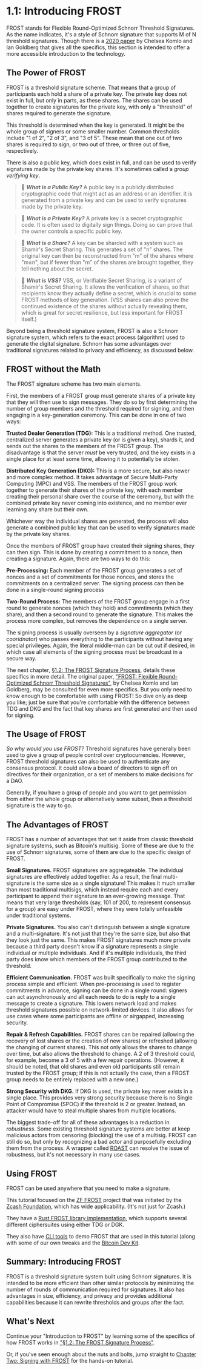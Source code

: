 # 1.1: Introducing FROST

FROST stands for Flexible Round-Optimized Schnorr Threshold
Signatures. As the name indicates, it's a style of Schnorr signature
that supports M of N threshold signatures. Though there is a [2020
paper](https://eprint.iacr.org/2020/852.pdf) by Chelsea Komlo and Ian
Goldberg that gives all the specifics, this section is intended to
offer a more accessible introduction to the technology.

## The Power of FROST

FROST is a threshold signature scheme. That means that a group of
participants each hold a share of a private key. The private key does
not exist in full, but only in parts, as these shares. The shares can
be used together to create signatures for the private key, with only a
"threshold" of shares required to generate the signature.

This threshold is determined when the key is generated. It might be
the whole group of signers or some smaller number. Common thresholds
include "1 of 2", "2 of 3", and "3 of 5". These mean that one out of
two shares is required to sign, or two out of three, or three out of
five, respectively.

There is also a public key, which does exist in full, and can be used
to verify signatures made by the private key shares. It's sometimes
called a _group verifying key_.

> :book: ***What is a Public Key?*** A public key is a publicly
distributed cryptographic code that might act as an address or an
identifier. It is generated from a private key and can be used to
verify signatures made by the private key.

> :book: ***What is a Private Key?*** A private key is a secret
cryptographic code. It is often used to digitally sign things. Doing
so can prove that the owner controls a specific public key.

> :book: ***What is a Share?*** A key can be sharded with a system
such as Shamir's Secret Sharing. This generates a set of "n"
shares. The original key can then be reconstructed from "m" of the
shares where "m≤n", but if fewer than "m" of the shares are brought
together, they tell nothing about the secret.

> :book: ***What is VSS?*** VSS, or Verifiable Secret Sharing, is a
variant of Shamir's Secret Sharing. It allows the verification of
shares, so that recipients know they actually define a secret, which
is crucial to some FROST methods of key generation. (VSS shares can
also prove the continued existence of the shares without actually
revealing them, which is great for secret resilience, but less
important for FROST itself.)

Beyond being a threshold signature system, FROST is also a Schnorr
signature system, which refers to the exact process (algorithm) used
to generate the digital signature. Schnorr has some advantages over
traditional signatures related to privacy and efficiency, as discussed
below.

## FROST without the Math

The FROST signature scheme has two main elements.

First, the members of a FROST group must generate shares of a private
key that they will then use to sign messages. They do so by first
determining the number of group members and the threshold required for
signing, and then engaging in a key-generation ceremony. This can be
done in one of two ways:

**Trusted Dealer Generation (TDG):** This is a traditional method. One
trusted, centralized server generates a private key (or is given a
key), shards it, and sends out the shares to the members of the FROST
group. The disadvantage is that the server _must_ be very trusted, and
the key exists in a single place for at least some time, allowing it
to potentially be stolen.

**Distributed Key Generation (DKG):** This is a more secure, but also
newer and more complex method. It takes advantage of Secure
Multi-Party Computing (MPC) and VSS. The members of the FROST group
work together to generate their shares of the private key, with each
member creating their personal share over the course of the ceremony,
but with the combined private key never coming into existence, and no
member ever learning any share but their own.

Whichever way the individual shares are generated, the process will
also generate a combined public key that can be used to verify
signatures made by the private key shares.

Once the members of FROST group have created their signing shares,
they can then sign. This is done by creating a commitment to a nonce,
then creating a signature. Again, there are two ways to do this:

**Pre-Processing:** Each member of the FROST group generates a set of
nonces and a set of commitments for those nonces, and stores the
commitments on a centralized server. The signing process can then be
done in a single-round signing process

**Two-Round Process:** The members of the FROST group engage in a
first round to generate nonces (which they hold) and commtiments
(which they share), and then a second round to generate the
signature. This makes the process more complex, but removes the
dependence on a single server.

The signing process is usually overseen by a _signature aggregator_
(or _cooridnator_) who passes everything to the participants without
having any special privileges. Again, the literal middle-man can be
cut out if desired, in which case all elements of the signing process
must be broadcast in a secure way.

The next chapter, [§1.2: The FROST Signature
Process](01_2_FROST_Signature_Process.md), details these specifics in
more detail. The original paper, ["FROST: Flexible Round-Optimized
Schnorr Threshold Signatures"](https://eprint.iacr.org/2020/852.pdf),
by Chelsea Komlo and Ian Goldberg, may be consulted for even more
specifics. But you only need to know enough to be comfortable with
using FROST! So dive only as deep you like; just be sure that you're
comfortable with the difference between TDG and DKG and the fact that
key shares are first generated and then used for signing.

## The Usage of FROST

_So why would you use FROST?_ Threshold signatures have generally been
used to give a group of people control over cryptocurrencies. However,
FROST threshold signatures can also be used to authenticate any
consensus protocol. It could allow a board of directors to sign off on
directives for their organization, or a set of members to make
decisions for a DAO.

Generally, if you have a group of people and you want to get
permission from either the whole group or alternatively some subset,
then a threshold signature is the way to go.

## The Advantages of FROST

FROST has a number of advantages that set it aside from classic
threshold signature systems, such as Bitcoin's multisig. Some of these
are due to the use of Schnorr signatures, some of them are due to the
specific design of FROST.

**Small Signatures.** FROST signatures are aggregateable. The
individual signatures are effectively added together. As a result, the
final multi-signature is the same size as a single signature! This
makes it much smaller than most traditional multisigs, which instead
require each and every participant to append their signature to an
ever-growing message. That means that very large thresholds (say, 101
of 200, to represent consensus for a group) are easy under FROST,
where they were totally unfeasible under traditional systems.

**Private Signatures.** You also can't distinguish between a single
signature and a multi-signature. It's not just that they're the same
size, but also that they look just the same. This makes FROST
signatures much more private because a third party doesn't know if a
signature represents a single individual or multiple individuals. And
if it's multiple individuals, the third party does know which members
of the FROST group contributed to the threshold.

**Efficient Communication.** FROST was built specifically to make the
signing process simple and efficient. When pre-processing is used to
register commitments in advance, signing can be done in a single
round: signers can act asynchronously and all each needs to do is
reply to a single message to create a signature. This lowers network
load and makes threshold signatures possible on network-limited
devices. It also allows for use cases where some participants are
offline or airgapped, increasing security.

**Repair & Refresh Capabilities.** FROST shares can be repaired
(allowing the recovery of lost shares or the creation of new shares)
or refreshed (allowing the changing of current shares). This not only
allows the shares to change over time, but also allows the threshold
to change. A 2 of 3 threshold could, for example, become a 3 of 5 with
a few repair operations. (However, it should be noted, that old shares
and even old participants still remain trusted by the FROST group; if
this is not actually the case, then a FROST group needs to be entirely
replaced with a new one.)

**Strong Security with DKG.** If DKG is used, the private key never
exists in a single place. This provides very strong security because
there is no Single Point of Compromise (SPOC) if the threshold is 2 or
greater. Instead, an attacker would have to steal multiple shares from
multiple locations.

The biggest trade-off for all of these advantages is a reduction in
_robustness_. Some existing threshold signature systems are better at
keep malicious actors from censoring (blocking) the use of a
multisig. FROST can still do so, but only by recognizing a bad actor
and purposefully excluding them from the process. A wrapper called
[ROAST](https://eprint.iacr.org/2022/550.pdf) can resolve the issue of
robustness, but it's not necessary in many use cases.

## Using FROST

FROST can be used anywhere that you need to make a signature.

This tutorial focused on the [ZF
FROST](https://frost.zfnd.org/index.html) project that was initiated
by the [Zcash Foundation](https://zfnd.org/), which has wide
applicability. (It's not just for Zcash.)

They have a [Rust FROST
library implementation](https://github.com/ZcashFoundation/frost/), which
supports several different ciphersuites using either TDG or DGK.

They also have [CLI
tools](https://github.com/ZcashFoundation/frost-tools) to demo FROST
that are used in this tutorial (along with some of our own tweaks and
the [Bitcoin Dev Kit](https://bitcoindevkit.org/).

## Summary: Introducing FROST

FROST is a threshold signature system built using Schnorr
signatures. It is intended to be more efficient than other similar
protocols by minimizing the number of rounds of communication required
for signatures. It also has advantages in size, efficiency, and
privacy and provides additional capabilities because it can rewrite
thresholds and groups after the fact.

## What's Next

Continue your "Introduction to FROST" by learning some of the
specifics of how FROST works in ["§1.2: The FROST Signature
Process"](01_2_FROST_Signature_Process.md).

Or, if you've seen enough about the nuts and bolts, jump straight to
[Chapter Two: Signing with FROST](02_0_Signing_with_FROST.md) for the
hands-on tutorial.